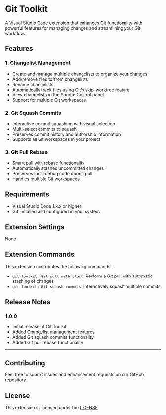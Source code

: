 # Git Toolkit

A Visual Studio Code extension that enhances Git functionality with powerful features for managing changes and streamlining your Git workflow.

## Features

### 1. Changelist Management
- Create and manage multiple changelists to organize your changes
- Add/remove files to/from changelists
- Rename changelists
- Automatically track files using Git's skip-worktree feature
- View changelists in the Source Control panel
- Support for multiple Git workspaces

### 2. Git Squash Commits
- Interactive commit squashing with visual selection
- Multi-select commits to squash
- Preserves commit history and authorship information
- Supports all Git workspaces in your project

### 3. Git Pull Rebase
- Smart pull with rebase functionality
- Automatically stashes uncommitted changes
- Preserves local debug code during pull
- Handles multiple Git workspaces

## Requirements
- Visual Studio Code 1.x.x or higher
- Git installed and configured in your system

## Extension Settings
None

## Extension Commands

This extension contributes the following commands:

- `git-toolkit: Git pull with stash`: Perform a Git pull with automatic stashing of changes
- `git-toolkit: Git squash commits`: Interactively squash multiple commits

## Release Notes

### 1.0.0
- Initial release of Git Toolkit
- Added Changelist management features
- Added Git squash commits functionality
- Added Git pull rebase functionality

---

## Contributing
Feel free to submit issues and enhancement requests on our GitHub repository.

## License
This extension is licensed under the [LICENSE](LICENSE.txt).
